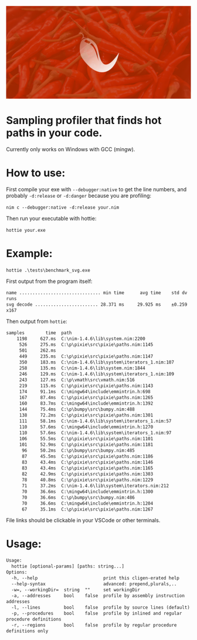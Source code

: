 <img src="docs/banner.png">

# Sampling profiler that finds hot paths in your code.

Currently only works on Windows with GCC (mingw).

# How to use:

First compile your exe with `--debugger:native` to get the line numbers, and probably `-d:release` or `-d:danger` because you are profiling:

`nim c --debugger:native -d:release your.nim`

Then run your executable with hottie:

`hottie your.exe`

# Example:

`hottie .\tests\benchmark_svg.exe`

First output from the program itself:

```
name ............................... min time      avg time    std dv   runs
svg decode ........................ 28.371 ms     29.925 ms    ±0.259   x167
```

Then output from `hottie`:

```
samples        time  path
    1198     627.ms  C:\nim-1.4.6\lib\system.nim:2200
     526     275.ms  C:\p\pixie\src\pixie\paths.nim:1145
     501     262.ms
     449     235.ms  C:\p\pixie\src\pixie\paths.nim:1147
     350     183.ms  C:\nim-1.4.6\lib\system\iterators_1.nim:107
     258     135.ms  C:\nim-1.4.6\lib\system.nim:1844
     246     129.ms  C:\nim-1.4.6\lib\system\iterators_1.nim:109
     243     127.ms  C:\p\vmath\src\vmath.nim:516
     219     115.ms  C:\p\pixie\src\pixie\paths.nim:1143
     174     91.1ms  C:\mingw64\include\emmintrin.h:698
     167     87.4ms  C:\p\pixie\src\pixie\paths.nim:1265
     160     83.7ms  C:\mingw64\include\emmintrin.h:1392
     144     75.4ms  C:\p\bumpy\src\bumpy.nim:488
     138     72.2ms  C:\p\pixie\src\pixie\paths.nim:1301
     111     58.1ms  C:\nim-1.4.6\lib\system\iterators_1.nim:57
     110     57.6ms  C:\mingw64\include\emmintrin.h:1270
     110     57.6ms  C:\nim-1.4.6\lib\system\iterators_1.nim:97
     106     55.5ms  C:\p\pixie\src\pixie\paths.nim:1101
     101     52.9ms  C:\p\pixie\src\pixie\paths.nim:1181
      96     50.2ms  C:\p\bumpy\src\bumpy.nim:485
      87     45.5ms  C:\p\pixie\src\pixie\paths.nim:1186
      83     43.4ms  C:\p\pixie\src\pixie\paths.nim:1146
      83     43.4ms  C:\p\pixie\src\pixie\paths.nim:1165
      82     42.9ms  C:\p\pixie\src\pixie\paths.nim:1303
      78     40.8ms  C:\p\pixie\src\pixie\paths.nim:1229
      71     37.2ms  C:\nim-1.4.6\lib\system\iterators.nim:212
      70     36.6ms  C:\mingw64\include\emmintrin.h:1300
      70     36.6ms  C:\p\bumpy\src\bumpy.nim:486
      70     36.6ms  C:\mingw64\include\emmintrin.h:1204
      67     35.1ms  C:\p\pixie\src\pixie\paths.nim:1267
```

File links should be clickable in your VSCode or other terminals.

# Usage:

```
Usage:
  hottie [optional-params] [paths: string...]
Options:
  -h, --help                         print this cligen-erated help
  --help-syntax                      advanced: prepend,plurals,..
  -w=, --workingDir=  string  ""     set workingDir
  -a, --addresses     bool    false  profile by assembly instruction addresses
  -l, --lines         bool    false  profile by source lines (default)
  -p, --procedures    bool    false  profile by inlined and regular procedure definitions
  -r, --regions       bool    false  profile by regular procedure definitions only
```

